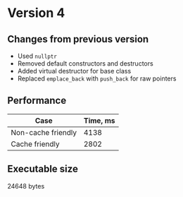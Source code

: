 # Version 4

## Changes from previous version 

* Used `nullptr`
* Removed default constructors and destructors
* Added virtual destructor for base class
* Replaced `emplace_back` with `push_back` for raw pointers

## Performance 

| Case | Time, ms |
|----|---|
| Non-cache friendly | 4138 |
| Cache friendly | 2802 |

## Executable size

24648 bytes